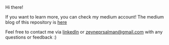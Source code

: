 Hi there!

If you want to learn more, you can check my medium account!
The medium blog of this repository is [here](https://blog.protein.tech/what-is-the-n-1-problem-how-to-solve-it-with-querydsl-in-a-spring-boot-app-and-a-look-at-querydsl-d490ef30a190)

Feel free to contact me via [linkedIn](https://www.linkedin.com/in/zeynepsalman/) or zeyneprsalman@gmail.com with any questions or feedback :)
